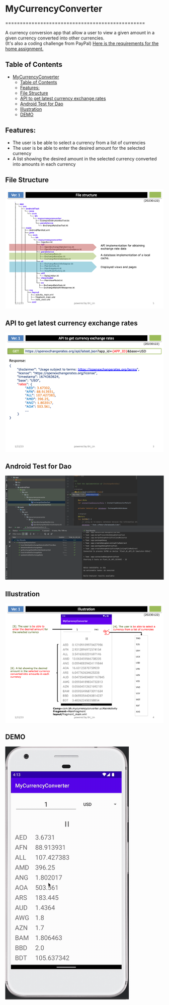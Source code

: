 # MyCurrencyConverter
================================================

A currency conversion app that allow a user to view a given amount in a given currency converted into other currencies.  
(It's also a coding challenge from PayPal)
[Here is the requirements for the home assignment.](README/requirements.pdf)

## Table of Contents
- [MyCurrencyConverter](#mycurrencyconverter)
  - [Table of Contents](#table-of-contents)
  - [Features:](#features)
  - [File Structure](#file-structure)
  - [API to get latest currency exchange rates](#api-to-get-latest-currency-exchange-rates)
  - [Android Test for Dao](#android-test-for-dao)
  - [Illustration](#illustration)
  - [DEMO](#demo)

## Features:
- The user is be able to select a currency from a list of currencies
- The user is be able to enter the desired amount for the selected currency
- A list showing the desired amount in the selected currency converted into amounts in each currency

## File Structure
![](README/files.png)

## API to get latest currency exchange rates
![](README/api.png)

## Android Test for Dao
![](README/android_test_for_dao.png)

## Illustration
![](README/illustration.png)

## DEMO
![](README/demo.gif)
